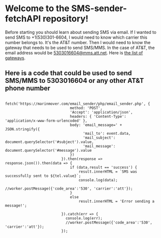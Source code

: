 # Welcome to the SMS-sender-fetchAPI repository!

Before starting you should learn about sending SMS via email. If I wanted to send SMS to +1(530)301-6604, I would need to know which carrier this number belongs to. It's the AT&T number. Then I would need to know the gateway that needs to be used to send SMS/MMS. In the case of AT&T, the email address would be 5303016604@mms.att.net. Here is [the list of gateways](https://www.opentextingonline.com/emailtotext.aspx).

## Here is a code that could be used to send SMS/MMS to 5303016604 or any other AT&T phone number
                            fetch('https://marinmover.com/email_sender/php/email_sender.php', {
                                  method: 'POST',
                                  'Accept': 'application/json',
                                  headers: { 'Content-Type': 'application/x-www-form-urlencoded' },
                                  body: 'email_message=' + JSON.stringify({
                                        'mail_to': event.data,
                                        'mail_subject': document.querySelector('#subject').value,
                                        'mail_message': document.querySelector('#message').value
                                  })
                              }).then(response => response.json()).then(data => {
                                  if (data.result == 'success') {
                                      result.innerHTML = `SMS was successfully sent to ${tel.value}`;
                                      console.log(data);
                                      //worker.postMessage({'code_area':'530', 'carrier':'att'});
                                  }
                                  else
                                      result.innerHTML = 'Error sending a message!';

                              }).catch(err => {
                                console.log(err);
                                //worker.postMessage({'code_area':'530', 'carrier':'att'});
                              });
